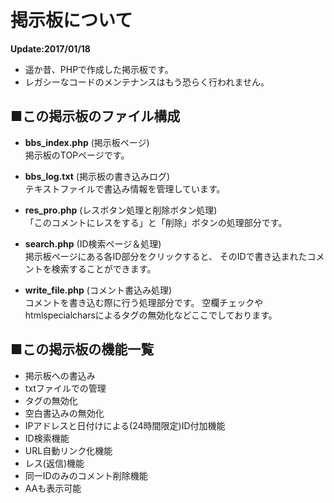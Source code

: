 ﻿
# 掲示板について

**Update:2017/01/18**
- 遥か昔、PHPで作成した掲示板です。
- レガシーなコードのメンテナンスはもう恐らく行われません。

## ■この掲示板のファイル構成
- **bbs_index.php** (掲示板ページ)  
掲示板のTOPページです。

- **bbs_log.txt** (掲示板の書き込みログ)  
テキストファイルで書込み情報を管理しています。

- **res_pro.php** (レスボタン処理と削除ボタン処理)  
「このコメントにレスをする」と「削除」ボタンの処理部分です。

- **search.php** (ID検索ページ＆処理)  
掲示板ページにある各ID部分をクリックすると、
そのIDで書き込まれたコメントを検索することができます。

- **write_file.php** (コメント書込み処理)  
コメントを書き込む際に行う処理部分です。
空欄チェックやhtmlspecialcharsによるタグの無効化などここでしております。

## ■この掲示板の機能一覧
- 掲示板への書込み
- txtファイルでの管理
- タグの無効化
- 空白書込みの無効化
- IPアドレスと日付けによる(24時間限定)ID付加機能
- ID検索機能
- URL自動リンク化機能
- レス(返信)機能
- 同一IDのみのコメント削除機能
- AAも表示可能
